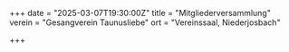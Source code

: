 +++
date = "2025-03-07T19:30:00Z"
title = "Mitgliederversammlung"
verein = "Gesangverein Taunusliebe"
ort = "Vereinssaal, Niederjosbach"

+++
